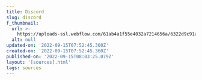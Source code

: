 ```yaml
---
title: Discord
slug: discord
f_thumbnail:
  url: >-
    https://uploads-ssl.webflow.com/61ab4a1f55e4032a7214656a/6322d9c91af34d8a320f024a_discord.svg
  alt: null
updated-on: '2022-09-15T07:52:45.360Z'
created-on: '2022-09-15T07:52:45.360Z'
published-on: '2022-09-15T08:03:25.079Z'
layout: '[sources].html'
tags: sources
---
```



